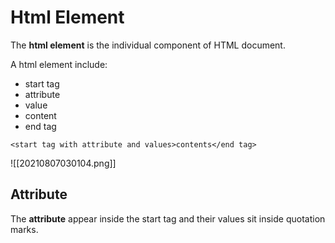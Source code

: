 # Html Element

The **html element** is the individual component of HTML document. 

A html element include:
- start tag
- attribute 
- value 
- content
- end tag

`<start tag with attribute and values>contents</end tag>`

 ![[20210807030104.png]]

## Attribute 

The **attribute** appear inside the start tag and their values sit inside quotation marks. 